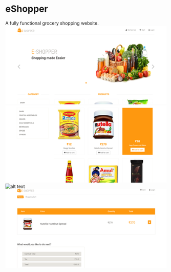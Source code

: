 # eShopper
A fully functional grocery shopping website.
![alt text](https://github.com/anish391/eShopper/blob/master/screenshots/home1.png)
![alt text](https://github.com/anish391/eShopper/blob/master/screenshots/home2.png)
![alt text](hhttps://github.com/anish391/eShopper/blob/master/screenshots/home3.png)
![alt text](https://github.com/anish391/eShopper/blob/master/screenshots/cart.png)
